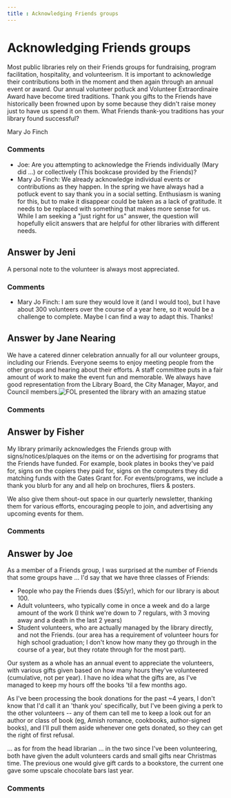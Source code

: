```yaml
---
title : Acknowledging Friends groups
---
```

Acknowledging Friends groups
=====================
Most public libraries rely on their Friends groups for fundraising,
program facilitation, hospitality, and volunteerism. It is important to
acknowledge their contributions both in the moment and then again
through an annual event or award. Our annual volunteer potluck and
Volunteer Extraordinaire Award have become tired traditions. Thank you
gifts to the Friends have historically been frowned upon by some because
they didn't raise money just to have us spend it on them. What Friends
thank-you traditions has your library found successful?

Mary Jo Finch

### Comments ###
* Joe: Are you attempting to acknowledge the Friends individually (Mary did
...) or collectively (This bookcase provided by the Friends)?
* Mary Jo Finch: We already acknowledge individual events or contributions as they
happen. In the spring we have always had a potluck event to say thank
you in a social setting. Enthusiasm is waning for this, but to make it
disappear could be taken as a lack of gratitude. It needs to be replaced
with something that makes more sense for us. While I am seeking a "just
right for us" answer, the question will hopefully elicit answers that
are helpful for other libraries with different needs.


Answer by Jeni
----------------
A personal note to the volunteer is always most appreciated.

### Comments ###
* Mary Jo Finch: I am sure they would love it (and I would too), but I have about 300
volunteers over the course of a year here, so it would be a challenge to
complete. Maybe I can find a way to adapt this. Thanks!

Answer by Jane Nearing
----------------
We have a catered dinner celebration annually for all our volunteer
groups, including our Friends. Everyone seems to enjoy meeting people
from the other groups and hearing about their efforts. A staff committee
puts in a fair amount of work to make the event fun and memorable. We
always have good representation from the Library Board, the City
Manager, Mayor, and Council members.![FOL presented the library with an
amazing statue](http://i.stack.imgur.com/b4kLF.jpg)

### Comments ###

Answer by Fisher
----------------
My library primarily acknowledges the Friends group with
signs/notices/plaques on the items or on the advertising for programs
that the Friends have funded. For example, book plates in books they've
paid for, signs on the copiers they paid for, signs on the computers
they did matching funds with the Gates Grant for. For events/programs,
we include a thank you blurb for any and all help on brochures, fliers &
posters.

We also give them shout-out space in our quarterly newsletter, thanking
them for various efforts, encouraging people to join, and advertising
any upcoming events for them.

### Comments ###

Answer by Joe
----------------
As a member of a Friends group, I was surprised at the number of Friends
that some groups have ... I'd say that we have three classes of Friends:

-   People who pay the Friends dues (\$5/yr), which for our library is
    about 100.
-   Adult volunteers, who typically come in once a week and do a large
    amount of the work (I think we're down to 7 regulars, with 3 moving
    away and a death in the last 2 years)
-   Student volunteers, who are actually managed by the library
    directly, and not the Friends. (our area has a requirement of
    volunteer hours for high school graduation; I don't know how many
    they go through in the course of a year, but they rotate through for
    the most part).

Our system as a whole has an annual event to appreciate the volunteers,
with various gifts given based on how many hours they've volunteered
(cumulative, not per year). I have no idea what the gifts are, as I've
managed to keep my hours off the books 'til a few months ago.

As I've been processing the book donations for the past \~4 years, I
don't know that I'd call it an 'thank you' specifically, but I've been
giving a perk to the other volunteers -- any of them can tell me to keep
a look out for an author or class of book (eg, Amish romance, cookbooks,
author-signed books), and I'll pull them aside whenever one gets
donated, so they can get the right of first refusal.

... as for from the head librarian ... in the two since I've been
volunteering, both have given the adult volunteers cards and small gifts
near Christmas time. The previous one would give gift cards to a
bookstore, the current one gave some upscale chocolate bars last year.

### Comments ###

